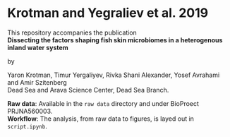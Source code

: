 # Krotman and Yegraliev et al. 2019

This repository accompanies the publication  
**Dissecting the factors shaping fish skin microbiomes in a heterogenous inland water system**  

by  

Yaron Krotman, Timur Yergaliyev, Rivka Shani Alexander, Yosef Avrahami and Amir Szitenberg  
Dead Sea and Arava Science Center, Dead Sea Branch.
  
**Raw data**: Available in the `raw data` directory and under BioProect PRJNA560003.  
**Workflow**: The analysis, from raw data to figures, is layed out in `script.ipynb`.  
